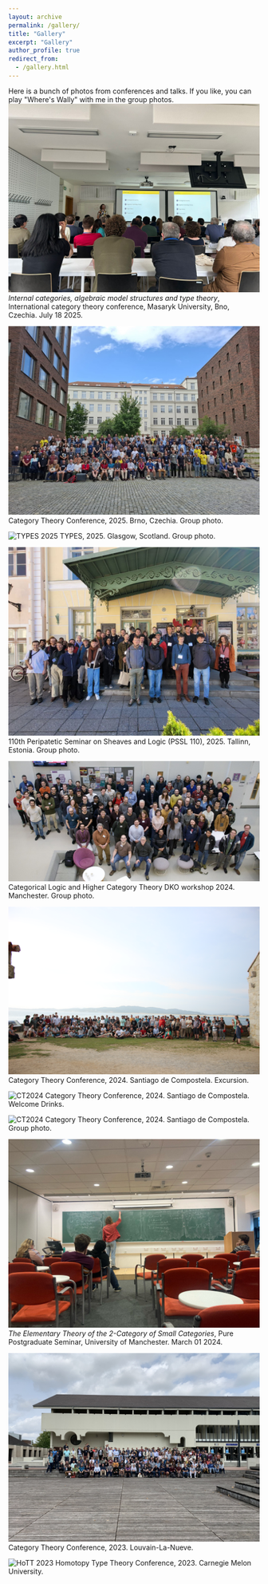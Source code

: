 ```yaml
---
layout: archive
permalink: /gallery/
title: "Gallery"
excerpt: "Gallery"
author_profile: true
redirect_from: 
  - /gallery.html
---
```


Here is a bunch of photos from conferences and talks. If you like, you can play "Where's Wally" with me in the group photos.
![CT 2025](/images/CT2025.jpg)
*Internal categories, algebraic model structures and type theory*, International category theory conference, Masaryk University, Bno, Czechia. July 18 2025.

![CT 2025](/images/CT20252.jpg)
Category Theory Conference, 2025. Brno, Czechia. Group photo.


![TYPES 2025](TYPES2025.jpg)
TYPES, 2025. Glasgow, Scotland. Group photo.

![PSSL2025](PSSL_Tallinn.jpg)
110th Peripatetic Seminar on Sheaves and Logic (PSSL 110), 2025. Tallinn, Estonia. Group photo.

![CLHCT](clhct.jpeg)
Categorical Logic and Higher Category Theory DKO workshop 2024. Manchester. Group photo.

![CT2024](CT20241.jpg)
Category Theory Conference, 2024. Santiago de Compostela. Excursion.

![CT2024](CT20242.jpg)
Category Theory Conference, 2024. Santiago de Compostela. Welcome Drinks.

![CT2024](CT20243.jpg)
Category Theory Conference, 2024. Santiago de Compostela. Group photo.



![PP-talk](PP-talk.jpg)
*The Elementary Theory of the 2-Category of Small Categories*, Pure Postgraduate Seminar, University of Manchester. March 01 2024.

![CT2023](CT23_Group_photo.jpg)
Category Theory Conference, 2023. Louvain-La-Nueve.

![HoTT 2023](HoTT_Group_photo.jpeg)
Homotopy Type Theory Conference, 2023. Carnegie Melon University.
